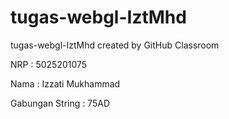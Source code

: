 # tugas-webgl-IztMhd
tugas-webgl-IztMhd created by GitHub Classroom

NRP : 5025201075

Nama : Izzati Mukhammad

Gabungan String : 75AD

